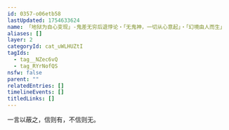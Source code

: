 ```yaml
---
id: 0357-o06etb58
lastUpdated: 1754633624
name: 「地狱为自心变现」-鬼差无穷后退悖论・「无鬼神，一切从心意起」・「幻境由人而生」
aliases: []
layer: 2
categoryId: cat_uWLHUZtI
tagIds:
  - tag__NZec6vQ
  - tag_RYrNofQS
nsfw: false
parent: ""
relatedEntries: []
timelineEvents: []
titledLinks: []
---
```


一言以蔽之，信则有，不信则无。